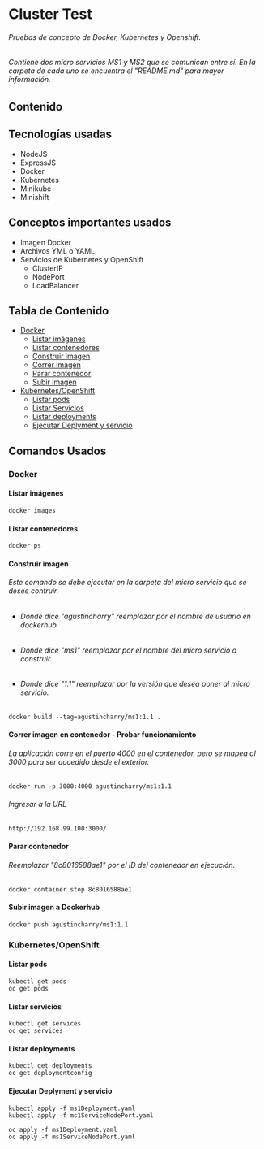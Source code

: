 # Cluster Test
###### Pruebas de concepto de Docker, Kubernetes y Openshift.
###### Contiene dos micro servicios MS1 y MS2 que se comunican entre sí. En la carpeta de cada uno se encuentra el "README.md" para mayor información.
## Contenido

## Tecnologías usadas
* NodeJS
* ExpressJS
* Docker
* Kubernetes
* Minikube
* Minishift

## Conceptos importantes usados
* Imagen Docker
* Archivos YML o YAML
* Servicios de Kubernetes y OpenShift
	* ClusterIP
	* NodePort
	* LoadBalancer

## Tabla de Contenido
* [Docker](#docker)
	* [Listar imágenes](#dockerImages)
	* [Listar contenedores](#dockerPs)
	* [Construir imagen](#dockerBuild)
	* [Correr imagen](#dockerRun)
	* [Parar contenedor](#dockerStop)
	* [Subir imagen](#dockerPush)
* [Kubernetes/OpenShift](#kubernetes-okd)
	* [Listar pods](#k8sgetPods)
	* [Listar Servicios](#k8sgetServices)
	* [Listar deployments](#k8sgetDeploy)
	* [Ejecutar Deplyment y servicio](#k8sapply)


## Comandos Usados

<a name="docker"/>

### Docker

<a name="dockerImages"/>

#### Listar imágenes
```
docker images
```

<a name="dockerPs"/>

#### Listar contenedores
```
docker ps
```

<a name="dockerBuild"/>

#### Construir imagen
###### Este comando se debe ejecutar en la carpeta del micro servicio que se desee contruir.
* ###### Donde dice "agustincharry" reemplazar por el nombre de usuario en dockerhub.
* ###### Donde dice "ms1" reemplazar por el nombre del micro servicio a construir.
* ###### Donde dice "1.1" reemplazar por la versión que desea poner al micro servicio.

```
docker build --tag=agustincharry/ms1:1.1 .
```
<a name="dockerRun"/>

#### Correr imagen en contenedor - Probar funcionamiento
###### La aplicación corre en el puerto 4000 en el contenedor, pero se mapea al 3000 para ser accedido desde el exterior.
```
docker run -p 3000:4000 agustincharry/ms1:1.1
```
###### Ingresar a la URL
```
http://192.168.99.100:3000/
```
<a name="dockerStop"/>

#### Parar contenedor
###### Reemplazar "8c8016588ae1" por el ID del contenedor en ejecución.
```
docker container stop 8c8016588ae1
```
<a name="dockerPush"/>

#### Subir imagen a Dockerhub
```
docker push agustincharry/ms1:1.1
```



<a name="kubernetes-okd"/>

### Kubernetes/OpenShift

<a name="k8sgetPods"/>

#### Listar pods
```
kubectl get pods
oc get pods
```

<a name="k8sgetServices"/>

#### Listar servicios
```
kubectl get services
oc get services
```

<a name="k8sgetDeploy"/>

#### Listar deployments
```
kubectl get deployments
oc get deploymentconfig
```

<a name="k8sapply"/>

#### Ejecutar Deplyment y servicio
```
kubectl apply -f ms1Deployment.yaml
kubectl apply -f ms1ServiceNodePort.yaml

oc apply -f ms1Deployment.yaml
oc apply -f ms1ServiceNodePort.yaml
```